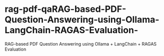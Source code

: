 # rag-pdf-qaRAG-based-PDF-Question-Answering-using-Ollama-LangChain-RAGAS-Evaluation-
RAG-based PDF Question Answering using Ollama + LangChain + RAGAS Evaluation

